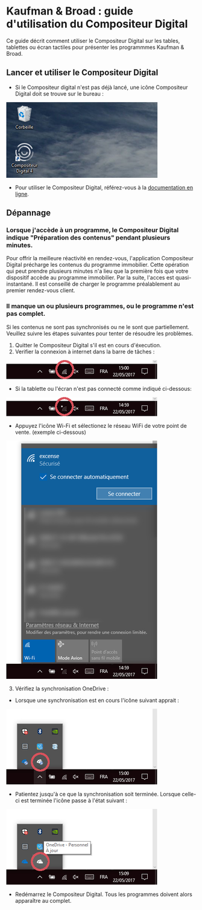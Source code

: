 # Kaufman & Broad : guide d'utilisation du Compositeur Digital

Ce guide décrit comment utiliser le Compositeur Digital sur les tables, tablettes ou écran tactiles pour présenter les programmmes Kaufman & Broad.


## Lancer et utiliser le Compositeur Digital

- Si le Compositeur digital n'est pas déjà lancé, une icône Compositeur Digital doit se trouve sur le bureau :

![Icône de lancement](img/ketb_launch_icon.jpg)

- Pour utiliser le Compositeur Digital, référez-vous à la [documentation en ligne](use.md).

## Dépannage

### Lorsque j'accède à un programme, le Compositeur Digital indique "Préparation des contenus" pendant plusieurs minutes.

Pour offrir la meilleure réactivité en rendez-vous, l'application Compositeur Digital précharge les contenus du programme immobilier. Cette opération qui peut prendre plusieurs minutes n'a lieu que la première fois que votre dispositif accède au programme immobilier. Par la suite, l'acces est quasi-instantané. Il est conseillé de charger le programme préalablement au premier rendez-vous client.

### Il manque un ou plusieurs programmes, ou le programme n'est pas complet.

Si les contenus ne sont pas synchronisés ou ne le sont que partiellement. Veuillez suivre les étapes suivantes pour tenter de résoudre les problèmes.

1. Quitter le Compositeur Digital s'il est en cours d'éxecution.
2. Verifier la connexion à internet dans la barre de tâches :

![connexion ok](img/ketb_net_ok.jpg)

- Si la tablette ou l'écran n'est pas connecté comme indiqué ci-dessous:

![connexion ko](img/ketb_net_ko.jpg)

- Appuyez l'icône Wi-Fi et sélectionez le réseau WiFi de votre point de vente. (exemple ci-dessous) 

![connect](img/ketb_net_connect.jpg)

3. Vérifiez la synchronisation OneDrive :
- Lorsque une synchronisation est en cours l'icône suivant apprait :  

![synchro](img/ketb_onedrive_sync.jpg)

- Patientez jusqu'à ce que la synchronisation soit terminée. Lorsque celle-ci est terminée l'icône passe à l'état suivant :

![onedrive ok](img/ketb_onedrive_ok.jpg)

- Redémarrez le Compositeur Digital. Tous les programmes doivent alors apparaître au complet.
